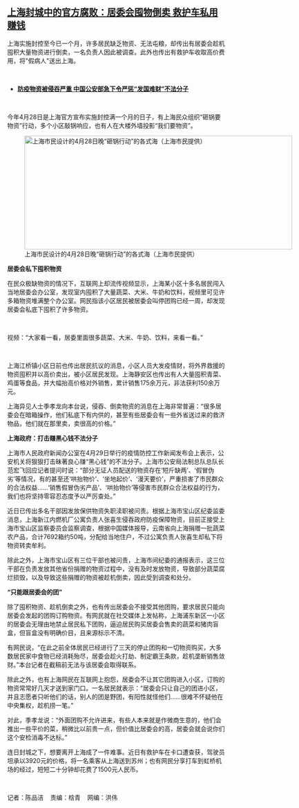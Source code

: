 <!--1651262342000-->
[上海封城中的官方腐败：居委会囤物倒卖  救护车私用赚钱](https://www.rfa.org/mandarin/yataibaodao/huanjing/cm-04292022101114.html)
------

<p>上海实施封控至今已一个月，许多居民缺乏物资、无法屯粮，却传出有居委会趁机囤积大量物资进行倒卖，一名负责人因此被调查。此外也传出有救护车收取高价费用，将"假病人"送出上海。</p><p><br/></p><ul><li><a href="https://www.rfa.org/mandarin/Xinwen/wul0427b-04272022040920.html"><strong>防疫物资被侵吞严重 中国公安部急下令严惩“发国难财”不法分子</strong></a></li></ul><p><br/></p><p>今年4月28<span>日是上海官方宣布实施封控满一个月的日子，有上海民众组织</span><span>“</span><span>砸锅要物资</span><span>”</span><span>行动，多个小区敲锅响应，也有人在大楼外墙投影</span><span>“</span><span>我们要物资</span><span>”</span><span>。</span></p><p><span><figure class="image-richtext image-inline captioned" style="width:620px;"><img alt="上海市民设计的4月28日晚“砸锅行动”的各式海（上海市民提供）" height="263" src="https://www.rfa.org/mandarin/yataibaodao/huanjing/cm-04292022101114.html/cm0429j.jpg/@@images/0d4a1932-5510-4cc6-930d-1041b066a951.jpeg" title="cm0429j.jpg" width="620"/><figcaption class="image-caption">上海市民设计的4月28日晚“砸锅行动”的各式海（上海市民提供）</figcaption><small></small></figure></span></p><p><strong><span>居委会私下囤积物资</span></strong></p><p><span>在民众极缺物资的情况下，互联网上却流传视频显示，上海某小区十多名居民闯入当地居委会办公室，发现室内囤积了大量蔬菜、大米、牛奶和饮料，视频里可见许多箱物资堆满整个办公室。网民指该小区居民被居委会叫停团购已经一周，却发现居委会私底下囤积了许多物资。</span></p><p><span> </span></p><p><span>视频：</span><span>“</span><span>大家看一看，居委里面很多蔬菜、大米、牛奶、饮料，来看一看。</span><span>”</span></p><p><span> </span></p><p><span>上海江桥镇小区日前也传出居民抗议的消息，小区人员大发疫情财，将外界救援的物资囤积并以高价卖出，被小区居民发现。上海静安区也传出有人大量囤积青菜、鸡蛋等食品，并大幅抬高价格对外销售，累计销售</span><span>175</span><span>余万元，非法获利</span><span>150</span><span>余万元。</span></p><p><span>上海异见人士季孝龙向本台说，侵吞、倒卖物资的消息在上海非常普遍：</span><span>“</span><span>很多居委会在暗箱操作，他们私底下有内供的，甚至有些居委会有一些外省送过来的救济物品，他们就在那里卖，卖很高的价格。</span><span>”</span></p><p><strong><span>上海政府：打击赚黑心钱不法分子</span></strong></p><p><span>上海市人民政府新闻办公室在</span><span>4</span><span>月</span><span>29</span><span>日举行的疫情防控工作新闻发布会上表示，公安机关将狠狠打击昧著良心赚</span><span>“</span><span>黑心钱</span><span>”</span><span>的不法分子。上海市公安局法制总队总队长范宏飞回应记者提问时说：</span><span>“</span><span>部分无证人员配送的物资存在</span><span>‘</span><span>短斤缺两</span><span>’</span><span>、</span><span>‘</span><span>假冒伪劣</span><span>’</span><span>等情况，有的甚至还</span><span>‘</span><span>哄抬物价</span><span>’</span><span>、</span><span>‘</span><span>坐地起价</span><span>’</span><span>、</span><span>‘</span><span>漫天要价</span><span>’</span><span>，严重损害了市民群众的合法权益</span><span>……‘</span><span>销售假冒伪劣产品</span><span>’</span><span>、</span><span>‘</span><span>哄抬物价</span><span>’</span><span>等侵害市民群众合法权益的行为，我们也将坚持零容忍态度予以严厉查处。</span><span>”</span></p><p><span>近日已传出多名干部因发放保供物资失职渎职被问责。根据上海市宝山区纪委监委消息，上海新江内燃机厂公寓负责人张喜生侵吞政府防疫保障物资，目前正接受上海市宝山区监察委员会监察调查，根据中国媒体报导，云南省向上海捐赠一批蔬菜农产品，合计</span><span>7692</span><span>箱约</span><span>50</span><span>吨，分配给当地住户，不过公寓负责人张喜生却私下将物资转卖牟利。</span></p><p><span>除此之外，上海市宝山区有三位干部也被问责，上海市间纪委的通报表示，这三位干部在负责发放其他省份捐赠的物资过程中，没有及时发放物资，导致部分蔬菜腐烂损毁，以及导致这些捐赠的物资被趁机倒卖，因此受到调查和处分。</span></p><p><strong>“</strong><strong>只能跟居委会的团</strong><span><strong>”</strong></span></p><p><span>除了囤积物资、趁机倒卖之外，也有传出居委会不接受其他团购，要求居民只能向居委会发起的团购订购物资。有网民就在社交媒体上发帖称，上海浦东新区一小区的居委会无理由地禁止居民私下团购，逼迫居民购买居委会售卖的蔬菜和猪肉盲盒，但盲盒没有明确价目，且来源标示不清。</span></p><p><span>有网民说，“在此之前全体居民已经进行了三</span><span></span><span>天的停止团购和一切物资购买，大多数居民家中食物已经消耗殆尽，居委会趁火打劫、制定霸王条款，趁机垄断销售敛财。</span><span>”</span><span>本台记者在截稿前无法与该居委会取得联系。</span></p><p><span>除此之外，也有上海网民在互联网上抱怨，居委会不让其它团购进入小区，订购的物资常常好几天才送到家门口。一名居民就表示：</span><span>“</span><span>居委会只让自己的团进小区，并且志愿者只听他们的话，别人的团是野团，有阳性就怪他们</span><span>……</span><span>很难不怀疑他在中央集权，趁机捞一笔。</span><span>”</span></p><p><span>对此，季孝龙说：</span><span>“</span><span>外面团购不允许进来，有些人本来就是作微商生意的，他们会推出一些平价的菜，稍微比以前贵一点，但价值比居委会的高，居委会就会说你们这个安检消毒不达标。</span><span>”</span></p><p><span>连日封城之下，想要离开上海成了一件难事。近日有救护车在卡口遭查获，驾驶员坦承以</span><span>3920</span><span>元的价格，将一名乘客从上海送到苏州；也有网民分享打车到虹桥机场的经过，短短</span><span>二十分</span><span>钟却花费了</span><span>1500</span><span>元人民币。</span></p><p><br/></p><p><span>记者：</span><span></span><span>陈品洁    责编：梒青    网编：洪伟<br/></span></p>

